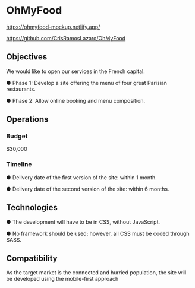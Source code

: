 # OhMyFood

https://ohmyfood-mockup.netlify.app/

https://github.com/CrisRamosLazaro/OhMyFood

## Objectives
We would like to open our services in the French capital.

● Phase 1: Develop a site offering the menu of four great Parisian restaurants.

● Phase 2: Allow online booking and menu composition.

## Operations
### Budget
$30,000

### Timeline

● Delivery date of the first version of the site: within 1 month.

● Delivery date of the second version of the site: within 6 months.

## Technologies

● The development will have to be in CSS, without JavaScript.

● No framework should be used; however, all CSS must be coded through SASS.

## Compatibility

As the target market is the connected and hurried population, the site will be developed
using the mobile-first approach
